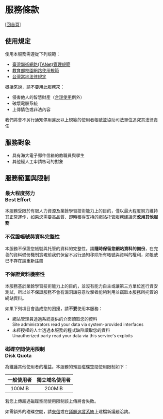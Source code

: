 # 服務條款

[[回首頁](/)]

## 使用規定
使用本服務需遵從下列規範：

* [臺灣學術網路(TANet)管理規範](http://ws.moe.edu.tw/001/Upload/userfiles/%E5%8F%B0%E7%81%A3%E5%AD%B8%E8%A1%93%E7%B6%B2%E8%B7%AF%28TANET%29%E7%AE%A1%E7%90%86%E8%A6%8F%E7%AF%84.PDF)
* [教育部校園網路使用規範](http://ws.moe.edu.tw/001/Upload/userfiles/%E6%95%99%E8%82%B2%E9%83%A8%E6%A0%A1%E5%9C%92%E7%B6%B2%E8%B7%AF%E4%BD%BF%E7%94%A8%E8%A6%8F%E7%AF%84.PDF)
* [台灣當地法律規定](http://law.moj.gov.tw/)

概括來說，請不要用此服務來：

* 侵害他人的智慧財產（[合理使用](https://zh.wikipedia.org/zh-tw/%E5%90%88%E7%90%86%E4%BD%BF%E7%94%A8)例外）
* 破壞電腦系統
* 上傳情色或非法內容

我們將會不另行通知停用違反以上規範的使用者帳號並協助司法單位追究其法律責任

## 服務對象
* 具有海大電子郵件信箱的教職員與學生
* 其他經人工申請核可的對象

## 服務範圍與限制
### 最大程度努力<br />Best Effort
本服務受限於有限人力資源及業餘學習技術能力上的目的，僅以最大程度努力維持其正常運作，如果您需要高品質、即時獲得支持的網站托管服務建議您**改用其他服務**

### 不保證帳號與資料完整性
本服務不保證您帳號與托管的資料的完整性，請**隨時保留您網站資料的備份**，在完善的資料備份機制實現前我們保留不另行通知移除所有帳號與資料的權利，如帳號已不存在請重新註冊

### 不保證資料機密性
本服務基於業餘學習技術能力上的目的，並沒有能力自主或讓第三方單位進行資安測試，所以並不保證服務不會有漏洞讓惡意攻擊者能夠利用並竊取本服務所托管的網站資料。

如果下列項目會造成您的困擾，請**不要**使用本服務：

* 網站管理員透過系統提供的介面讀取您的資料  
   Site administrators read your data via system-provided interfaces
* 未經授權的人士透過本服務的程式缺陷讀取您的資料  
    Unautherized party read your data via this service's exploits

### 磁碟空間使用限制<br />Disk Quota
為維護其他使用者的權益，本服務的預設磁碟空間使用限制如下：

| 一般使用者 | 獨立域名使用者 | 
| :---: | :---: |
| 100MiB | 200MiB |

若您上傳超過磁碟空間使用限制該上傳將會失敗。

如需額外的磁碟空間，請[來信](mailto:ntouind@gmail.com)或在[議題追蹤系統](https://github.com/ntouind/sites.ind.ntou.edu.tw)上建檔新議題洽詢。
